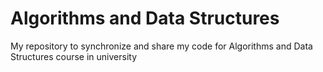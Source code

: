 # Algorithms and Data Structures

My repository to synchronize and share my code for 
Algorithms and Data Structures course in university
